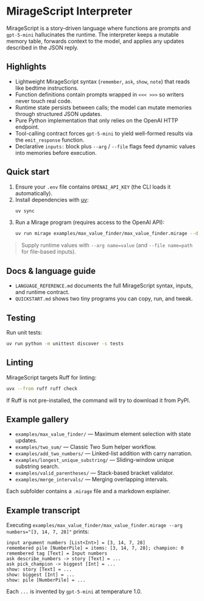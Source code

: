 # MirageScript Interpreter

MirageScript is a story-driven language where functions are prompts and `gpt-5-mini` hallucinates the runtime. The interpreter keeps a mutable memory table, forwards context to the model, and applies any updates described in the JSON reply.

## Highlights
- Lightweight MirageScript syntax (`remember`, `ask`, `show`, `note`) that reads like bedtime instructions.
- Function definitions contain prompts wrapped in `<<< >>>` so writers never touch real code.
- Runtime state persists between calls; the model can mutate memories through structured JSON updates.
- Pure Python implementation that only relies on the OpenAI HTTP endpoint.
- Tool-calling contract forces `gpt-5-mini` to yield well-formed results via the `emit_response` function.
- Declarative `inputs:` block plus `--arg` / `--file` flags feed dynamic values into memories before execution.

## Quick start
1. Ensure your `.env` file contains `OPENAI_API_KEY` (the CLI loads it automatically).
2. Install dependencies with [uv](https://github.com/astral-sh/uv):
   ```bash
   uv sync
   ```
3. Run a Mirage program (requires access to the OpenAI API):
   ```bash
   uv run mirage examples/max_value_finder/max_value_finder.mirage --dump-state --arg numbers="[3, 14, 7, 28]"
   ```

> Supply runtime values with `--arg name=value` (and `--file name=path` for file-based inputs).

## Docs & language guide
- `LANGUAGE_REFERENCE.md` documents the full MirageScript syntax, inputs, and runtime contract.
- `QUICKSTART.md` shows two tiny programs you can copy, run, and tweak.

## Testing
Run unit tests:
```bash
uv run python -m unittest discover -s tests
```

## Linting
MirageScript targets Ruff for linting:
```bash
uvx --from ruff ruff check
```
If Ruff is not pre-installed, the command will try to download it from PyPI.

## Example gallery
- `examples/max_value_finder/` — Maximum element selection with state updates.
- `examples/two_sum/` — Classic Two Sum helper workflow.
- `examples/add_two_numbers/` — Linked-list addition with carry narration.
- `examples/longest_unique_substring/` — Sliding-window unique substring search.
- `examples/valid_parentheses/` — Stack-based bracket validator.
- `examples/merge_intervals/` — Merging overlapping intervals.

Each subfolder contains a `.mirage` file and a markdown explainer.

## Example transcript
Executing `examples/max_value_finder/max_value_finder.mirage --arg numbers="[3, 14, 7, 28]"` prints:
```
input argument numbers [List<Int>] = [3, 14, 7, 28]
remembered pile [NumberPile] = items: [3, 14, 7, 28]; champion: 0
remembered tag [Text] = Input numbers
ask describe_numbers -> story [Text] = ...
ask pick_champion -> biggest [Int] = ...
show: story [Text] = ...
show: biggest [Int] = ...
show: pile [NumberPile] = ...
```
Each `...` is invented by `gpt-5-mini` at temperature 1.0.

